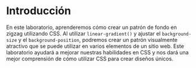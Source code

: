 # Introducción

En este laboratorio, aprenderemos cómo crear un patrón de fondo en zigzag utilizando CSS. Al utilizar `linear-gradient()` y ajustar el `background-size` y el `background-position`, podremos crear un patrón visualmente atractivo que se puede utilizar en varios elementos de un sitio web. Este laboratorio ayudará a mejorar nuestras habilidades en CSS y nos dará una mejor comprensión de cómo utilizar CSS para crear diseños únicos.
